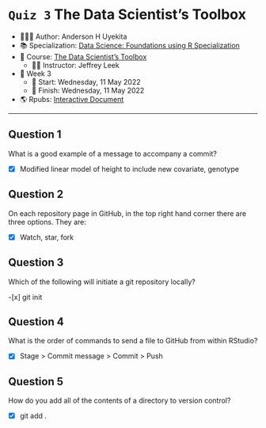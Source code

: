 `Quiz 3` The Data Scientist’s Toolbox
================

-   👨🏻‍💻 Author: Anderson H Uyekita
-   📚 Specialization: <a
    href="https://www.coursera.org/specializations/data-science-foundations-r"
    target="_blank" rel="noopener">Data Science: Foundations using R
    Specialization</a>
-   📖 Course:
    <a href="https://www.coursera.org/learn/data-scientists-tools"
    target="_blank" rel="noopener">The Data Scientist’s Toolbox</a>
    -   🧑‍🏫 Instructor: Jeffrey Leek
-   📆 Week 3
    -   🚦 Start: Wednesday, 11 May 2022
    -   🏁 Finish: Wednesday, 11 May 2022
-   🌎 Rpubs: [Interactive
    Document](https://rpubs.com/AndersonUyekita/quiz-3_the-data-scientist-s-toolbox)

------------------------------------------------------------------------

## Question 1

What is a good example of a message to accompany a commit?

-   [x] Modified linear model of height to include new covariate,
    genotype

## Question 2

On each repository page in GitHub, in the top right hand corner there
are three options. They are:

-   [x] Watch, star, fork

## Question 3

Which of the following will initiate a git repository locally?

-\[x\] git init

## Question 4

What is the order of commands to send a file to GitHub from within
RStudio?

-   [x] Stage \> Commit message \> Commit \> Push

## Question 5

How do you add all of the contents of a directory to version control?

-   [x] git add .
